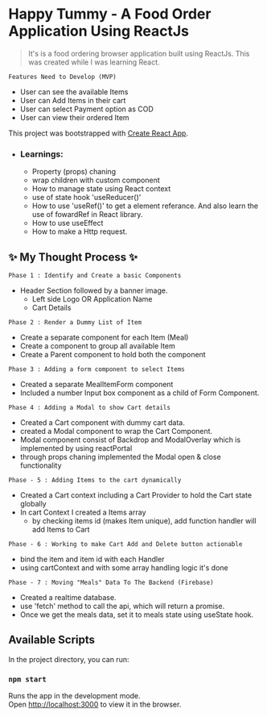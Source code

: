 # Happy Tummy - A Food Order Application Using ReactJs

> It's is a food ordering browser application built using ReactJs. This was created while I was learning React.

```
Features Need to Develop (MVP)
```
+ User can see the available Items
+ User can Add Items in their cart
+ User can select Payment option as COD
+ User can view their ordered Item

This project was bootstrapped with [Create React App](https://github.com/facebook/create-react-app).

+ ### Learnings:
    + Property (props) chaning
    + wrap children with custom component
    + How to manage state using React context
    + use of state hook 'useReducer()'
    + How to use 'useRef()' to get a element referance. And also learn the use of fowardRef in React library.
    + How to use useEffect
    + How to make a Http request.
## ✨ My Thought Process ✨

```
Phase 1 : Identify and Create a basic Components
```
+ Header Section followed by a banner image.
    + Left side Logo OR Application Name
    + Cart Details

```
Phase 2 : Render a Dummy List of Item 
```
+ Create a separate component for each Item (Meal)
+ Create a component to group all available Item 
+ Create a Parent component to hold both the component

```
Phase 3 : Adding a form component to select Items
```
+ Created a separate MealItemForm component
+ Included a number Input box component as a child of Form Component.

```
Phase 4 : Adding a Modal to show Cart details
```
+ Created a Cart component with dummy cart data.
+ created a Modal component to wrap the Cart Component.
+ Modal component consist of Backdrop and ModalOverlay which is implemented by using reactPortal
+ through props chaning implemented the Modal open & close functionality

```
Phase - 5 : Adding Items to the cart dynamically
```
+ Created a Cart context including a Cart Provider to hold the Cart state globally
+ In cart Context I created a Items array
    + by checking items id (makes Item unique), add function handler will add Items to Cart


```
Phase - 6 : Working to make Cart Add and Delete button actionable
```
+ bind the item and item id with each Handler
+ using cartContext and with some array handling logic it's done


```
Phase - 7 : Moving "Meals" Data To The Backend (Firebase)
```
+ Created a realtime database.
+ use 'fetch' method to call the api, which will return a promise. 
+ Once we get the meals data, set it to meals state using useState hook.

## Available Scripts

In the project directory, you can run:

### `npm start`

Runs the app in the development mode.\
Open [http://localhost:3000](http://localhost:3000) to view it in the browser.
